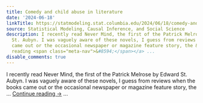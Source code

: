 ```yaml
---
title: Comedy and child abuse in literature
date: '2024-06-18'
linkTitle: https://statmodeling.stat.columbia.edu/2024/06/18/comedy-and-child-abuse-in-literature/
source: Statistical Modeling, Causal Inference, and Social Science
description: I recently read Never Mind, the first of the Patrick Melrose by Edward
  St. Aubyn. I was vaguely aware of these novels, I guess from reviews when the books
  came out or the occasional newspaper or magazine feature story, the &#8230; <a href="https://statmodeling.stat.columbia.edu/2024/06/18/comedy-and-child-abuse-in-literature/">Continue
  reading <span class="meta-nav">&#8594;</span></a> ...
disable_comments: true
---
```

I recently read Never Mind, the first of the Patrick Melrose by Edward St. Aubyn. I was vaguely aware of these novels, I guess from reviews when the books came out or the occasional newspaper or magazine feature story, the &#8230; <a href="https://statmodeling.stat.columbia.edu/2024/06/18/comedy-and-child-abuse-in-literature/">Continue reading <span class="meta-nav">&#8594;</span></a> ...